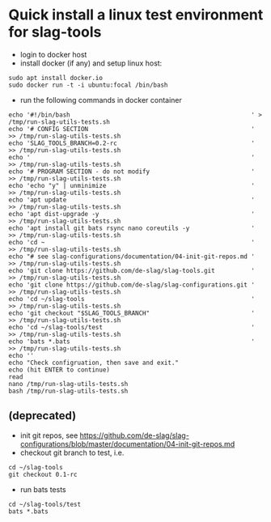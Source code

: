 # Quick install a linux test environment for slag-tools

* login to docker host
* install docker (if any) and setup linux host: 

```
sudo apt install docker.io
sudo docker run -t -i ubuntu:focal /bin/bash

```
* run the following commands in docker container
```
echo '#!/bin/bash                                                  ' >  /tmp/run-slag-utils-tests.sh
echo '# CONFIG SECTION                                             ' >> /tmp/run-slag-utils-tests.sh
echo 'SLAG_TOOLS_BRANCH=0.2-rc                                     ' >> /tmp/run-slag-utils-tests.sh
echo '                                                             ' >> /tmp/run-slag-utils-tests.sh
echo '# PROGRAM SECTION - do not modify                            ' >> /tmp/run-slag-utils-tests.sh
echo 'echo "y" | unminimize                                        ' >> /tmp/run-slag-utils-tests.sh
echo 'apt update                                                   ' >> /tmp/run-slag-utils-tests.sh
echo 'apt dist-upgrade -y                                          ' >> /tmp/run-slag-utils-tests.sh
echo 'apt install git bats rsync nano coreutils -y                 ' >> /tmp/run-slag-utils-tests.sh
echo 'cd ~                                                         ' >> /tmp/run-slag-utils-tests.sh
echo "# see slag-configurations/documentation/04-init-git-repos.md ' >> /tmp/run-slag-utils-tests.sh
echo 'git clone https://github.com/de-slag/slag-tools.git          ' >> /tmp/run-slag-utils-tests.sh
echo 'git clone https://github.com/de-slag/slag-configurations.git ' >> /tmp/run-slag-utils-tests.sh
echo 'cd ~/slag-tools                                              ' >> /tmp/run-slag-utils-tests.sh
echo 'git checkout "$SLAG_TOOLS_BRANCH"                            ' >> /tmp/run-slag-utils-tests.sh
echo 'cd ~/slag-tools/test                                         ' >> /tmp/run-slag-utils-tests.sh
echo 'bats *.bats                                                  ' >> /tmp/run-slag-utils-tests.sh
echo ''
echo "Check configruation, then save and exit."
echo (hit ENTER to continue)
read
nano /tmp/run-slag-utils-tests.sh
bash /tmp/run-slag-utils-tests.sh
```

## (deprecated)

* init git repos, see https://github.com/de-slag/slag-configurations/blob/master/documentation/04-init-git-repos.md
* checkout git branch to test, i.e.
```
cd ~/slag-tools
git checkout 0.1-rc

```
* run bats tests
```
cd ~/slag-tools/test
bats *.bats

```
